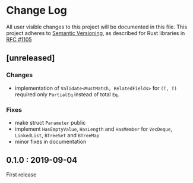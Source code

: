 # Change Log

All user visible changes to this project will be documented in this file.
This project adheres to [Semantic Versioning](http://semver.org/), as described
for Rust libraries in [RFC #1105](https://github.com/rust-lang/rfcs/blob/master/text/1105-api-evolution.md)

## [unreleased]

### Changes

* implementation of `Validate<MustMatch, RelatedFields>` for `(T, T)` required only `PartialEq`
  instead of total `Eq`.

### Fixes

* make struct `Parameter` public
* implement `HasEmptyValue`, `HasLength` and `HasMember` for `VecDeque`, `LinkedList`, `BTreeSet`
  and `BTreeMap`
* minor fixes in documentation

## 0.1.0 : 2019-09-04

First release
